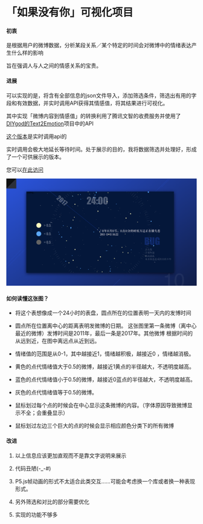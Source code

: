 # 「如果没有你」可视化项目
#### 初衷
是根据用户的微博数据，分析某段关系／某个特定的时间会对微博中的情绪表达产生什么样的影响

旨在强调人与人之间的情感关系的宝贵。

#### 进展
可以实现的是，将含有全部信息的json文件导入，添加筛选条件，筛选出有用的字段和有效数据，并实时调用API获得其情感值，将其结果进行可视化。

其中实现「微博内容到情感值」的转换利用了腾讯文智的收费服务并使用了[DIYgod的Text2Emotion](https://github.com/DIYgod/Text2Emotion)项目中的API

[这个版本](https://github.com/AliceLeon/moody-data/tree/ee8d77466d91139530b2a2c53b71626996600ea3)是实时调用api的

实时调用会极大地延长等待时间。处于展示的目的，我将数据筛选并处理好，形成了一个可供展示的版本。

您可以[在此访问](https://aliceleon.github.io/moody-data/small.html)

![Moody.001](./Moody.001.png)

#### 如何读懂这张图？

- 将这个表想像成一个24小时的表盘，圆点所在的位置表明一天内的发博时间

- 圆点所在位置离中心的距离表明发微博的日期。
这张图里第一条微博（离中心最近的微博）发博时间是2011年，最后一条是2017年。其他微博
根据时间的从远到近，在图中离远点从近到远。

- 情绪值的范围是从0-1，其中越接近1，情绪越积极，越接近0 ，情绪越消极。

- 黄色的点代情绪值大于0.5的微博，越接近1黄点的半径越大，不透明度越高。

- 蓝色的点代情绪值小于0.5的微博，越接近0蓝点的半径越大，不透明度越高。

- 灰色的点代情绪值等于0.5的微博。

- 鼠标划过每个点的时候会在中心显示这条微博的内容。（字体原因导致微博显示不全；会重叠显示）

- 鼠标划过左边三个巨大的点的时候会显示相应颜色分类下的所有微博

#### 改进

1. 以上信息应该更加直观而不是靠文字说明来展示

2. 代码丑陋(-_-#)

3. P5.js帧动画的形式不太适合此类交互……可能会考虑换一个库或者换一种表现形式。

4. 另外筛选和对比的部分需要优化

5. 实现的功能不够多
